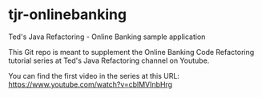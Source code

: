# tjr-onlinebanking
Ted's Java Refactoring - Online Banking sample application

This Git repo is meant to supplement the Online Banking Code Refactoring tutorial series at Ted's Java Refactoring channel on Youtube.

You can find the first video in the series at this URL: https://www.youtube.com/watch?v=cblMVInbHrg


